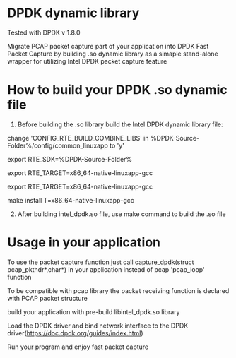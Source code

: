 # DPDK dynamic library

Tested with DPDK v 1.8.0

Migrate PCAP packet capture part of your application into DPDK Fast Packet Capture by building .so dynamic library as a simaple stand-alone wrapper for utilizing Intel DPDK packet capture feature



# How to build your DPDK .so dynamic file

1. Before building the .so library build the Intel DPDK dynamic library file:

change 'CONFIG_RTE_BUILD_COMBINE_LIBS' in %DPDK-Source-Folder%/config/common_linuxapp to 'y'

export RTE_SDK=%DPDK-Source-Folder%

export RTE_TARGET=x86_64-native-linuxapp-gcc

export RTE_TARGET=x86_64-native-linuxapp-gcc

make install T=x86_64-native-linuxapp-gcc
 
 
2. After building intel_dpdk.so file, use make command to build the .so file


 
# Usage in your application

To use the packet capture function just call capture_dpdk(struct pcap_pkthdr*,char*) in your application instead of pcap 'pcap_loop' function

To be compatible with pcap library the packet receiving function is declared with PCAP packet structure

build your application with pre-build libintel_dpdk.so library 

Load the DPDK driver and bind network interface to the DPDK driver(https://doc.dpdk.org/guides/index.html)

Run your program and enjoy fast packet capture
